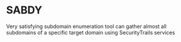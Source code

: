 # SABDY
Very satisfying subdomain enumeration tool can gather almost all subdomains of a specific target domain using SecurityTrails services
